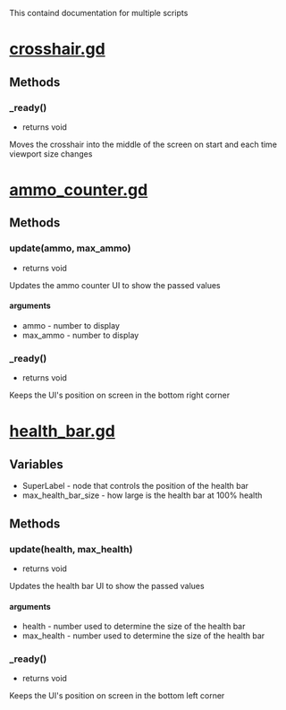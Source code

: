 This containd documentation for multiple scripts
# [crosshair.gd](https://github.com/Astat7/fps-game/blob/main/code/crosshair.gd)
## Methods
### _ready()
- returns void

Moves the crosshair into the middle of the screen on start and each time viewport size changes
# [ammo_counter.gd](https://github.com/Astat7/fps-game/blob/main/code/ammo_counter.gd)
## Methods
### update(ammo, max_ammo)
- returns void

Updates the ammo counter UI to show the passed values
#### arguments
- ammo - number to display
- max_ammo - number to display
### _ready()
- returns void

Keeps the UI's position on screen in the bottom right corner
# [health_bar.gd](https://github.com/Astat7/fps-game/blob/main/code/health_bar.gd)
## Variables
- SuperLabel - node that controls the position of the health bar
- max_health_bar_size - how large is the health bar at 100% health
## Methods
### update(health, max_health)
- returns void

Updates the health bar UI to show the passed values
#### arguments
- health - number used to determine the size of the health bar
- max_health - number used to determine the size of the health bar
### _ready()
- returns void

Keeps the UI's position on screen in the bottom left corner
